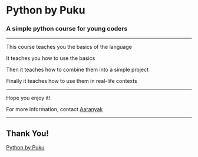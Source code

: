 # Python by Puku

### A simple python course for young coders

---
This course teaches you the basics of the language

It teaches you how to use the basics

Then it teaches how to combine them into a simple project

Finally it teaches how to use them in real-life contexts

---

Hope you enjoy it!

For more information, contact [Aaranyak](https://github.com/aaranyak/)

---

## Thank You!

[Python by Puku](https://github.com/aaranyak/PythonforPuku-lab-test)
